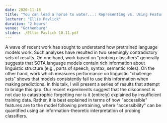 ```yaml
---
date: 2020-11-18
title: "You can lead a horse to water...: Representing vs. Using Features in Neural NLP"
lecturer: "Ellie Pavlick"
duration: "2 hours"
venue: "Gothenburg"
slides: ./Ellie Pavlick 18.11.pdf
---
```




 A wave of recent work has sought to understand how pretrained language models work. Such analyses have resulted in two seemingly contradictory sets of results. On one hand, work based on "probing classifiers" generally suggests that SOTA language models contain rich information about linguistic structure (e.g., parts of speech, syntax, semantic roles). On the other hand, work which measures performance on linguistic "challenge sets" shows that models consistently fail to use this information when making predictions. In this talk, I will present a series of results that attempt to bridge this gap. Our recent experiments suggest that the disconnect is not due to catastrophic forgetting nor is it (entirely) explained by insufficient training data. Rather, it is best explained in terms of how "accessible" features are to the model following pretraining, where "accessibility" can be quantified using an information-theoretic interpretation of probing classifiers.
